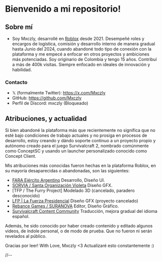 # **Bienvenido a mi repositorio!**

## Sobre mí
- Soy Mxczly, desarrollé en [Roblox](https://www.roblox.com/) desde 2021. Desempeñé roles y encargos de logística, comisión y desarrollo interno de manera gradual hasta Junio del 2024, cuando abandoné todo tipo de conexión con la plataforma y me empecé a enfocar en otros proyectos y ambiciones más potenciadas. Soy originario de Colombia y tengo 15 años. Contribuí a más de 400k visitas. Siempre enfocado en ideales de innovación y habilidad.

### Contacto
- 𝕏 (formalmente Twitter): https://x.com/Mxczly
- GitHub: https://github.com/Mxczly
- Perfil de Discord: mxczly (Bloqueado)

## Atribuciones, y actualidad
Si bien abandoné la plataforma más que recientemente no significa que no esté bajo condiciones de trabajo actuales y no prosiga en procesos de desarrollo, estoy creando y dándo soporte continuo a un proyecto propio y autónomo creado para el juego Survivalcraft 2, nombrado comúnmente como ConceptSC y usando un launcher personalizado conocido como Concept Client.

Mis atribuciones más conocidas fueron hechas en la plataforma Roblox, en su mayoría desaparecidas o abandonadas, son las siguientes:

- [FARA Ejército Argentino](https://www.roblox.com/groups/32871151/FARA-Grupo-Principal#!/about) Desarrollo, Diseño UI.
- [SORVIA / Santa Organización Violeta](https://www.roblox.com/groups/13930237/SORVIA) Diseño GFX.
- [TFP / The Furry Project] Modelado 3D (cancelado, paradero desconocido)
- [LFP | La Fuerza Presidencial](https://www.roblox.com/groups/6833533/LFP-Studio#!/about) Diseño GFX (proyecto cancelado)
- [Rebance Games / SURANOVA](https://www.roblox.com/groups/12062461/Rebance-Games) Editor, Diseño Gráfico.
- [Survivalcraft Content Community](https://discord.gg/survivalcraft) Traducción, mejora gradual del idioma español.

Además, he sido conocido por haber creado contenido y editado algunos videos, de índole personal, o de modo de prueba. Que no fueron ni serán revelados al público.

Gracias por leer! With Love, Mxczly <3
Actualizaré esto constantemente :)

//--
